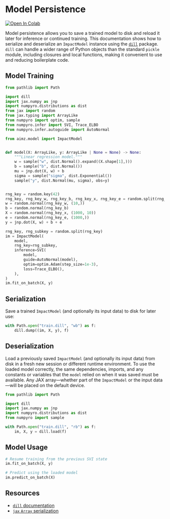 # Model Persistence

[![Open In Colab](https://colab.research.google.com/assets/colab-badge.svg)](https://colab.research.google.com/github/markean/aimz/blob/main/docs/notebook/model_persistence.ipynb)

Model persistence allows you to save a trained model to disk and reload it later for inference or continued training.
This documentation shows how to serialize and deserialize an `ImpactModel` instance using the [`dill`](https://pypi.org/project/dill/) package.
`dill` can handle a wider range of Python objects than the standard `pickle` module, including closures and local functions, making it convenient to use and reducing boilerplate code.

## Model Training

```python
from pathlib import Path

import dill
import jax.numpy as jnp
import numpyro.distributions as dist
from jax import random
from jax.typing import ArrayLike
from numpyro import optim, sample
from numpyro.infer import SVI, Trace_ELBO
from numpyro.infer.autoguide import AutoNormal

from aimz.model import ImpactModel


def model(X: ArrayLike, y: ArrayLike | None = None) -> None:
    """Linear regression model."""
    w = sample("w", dist.Normal().expand((X.shape[1],)))
    b = sample("b", dist.Normal())
    mu = jnp.dot(X, w) + b
    sigma = sample("sigma", dist.Exponential())
    sample("y", dist.Normal(mu, sigma), obs=y)


rng_key = random.key(42)
rng_key, rng_key_w, rng_key_b, rng_key_x, rng_key_e = random.split(rng_key, 5)
w = random.normal(rng_key_w, (10,))
b = random.normal(rng_key_b)
X = random.normal(rng_key_x, (1000, 10))
e = random.normal(rng_key_e, (1000,))
y = jnp.dot(X, w) + b + e

rng_key, rng_subkey = random.split(rng_key)
im = ImpactModel(
    model,
    rng_key=rng_subkey,
    inference=SVI(
        model,
        guide=AutoNormal(model),
        optim=optim.Adam(step_size=1e-3),
        loss=Trace_ELBO(),
    ),
)
im.fit_on_batch(X, y)
```

## Serialization

Save a trained `ImpactModel` (and optionally its input data) to disk for later use:

```python
with Path.open("train.dill", "wb") as f:
    dill.dump((im, X, y), f)
```

## Deserialization

Load a previously saved `ImpactModel` (and optionally its input data) from disk in a fresh new session or different runtime environment. To use the loaded model correctly, the same dependencies, imports, and any constants or variables that the `model` relied on when it was saved must be available. Any JAX array—whether part of the `ImpactModel` or the input data—will be placed on the default device.

```python
from pathlib import Path

import dill
import jax.numpy as jnp
import numpyro.distributions as dist
from numpyro import sample

with Path.open("train.dill", "rb") as f:
    im, X, y = dill.load(f)
```

## Model Usage

```python
# Resume training from the previous SVI state
im.fit_on_batch(X, y)

# Predict using the loaded model
im.predict_on_batch(X)
```

## Resources

- [`dill` documentation](https://dill.readthedocs.io/en/latest/)
- [`jax` `Array` serialization](https://docs.jax.dev/en/latest/jax.numpy.html#copying-and-serialization)
